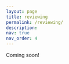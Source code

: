 ```yaml
---
layout: page
title: reviewing
permalink: /reviewing/
description:
nav: true
nav_order: 4
---
```



Coming soon!